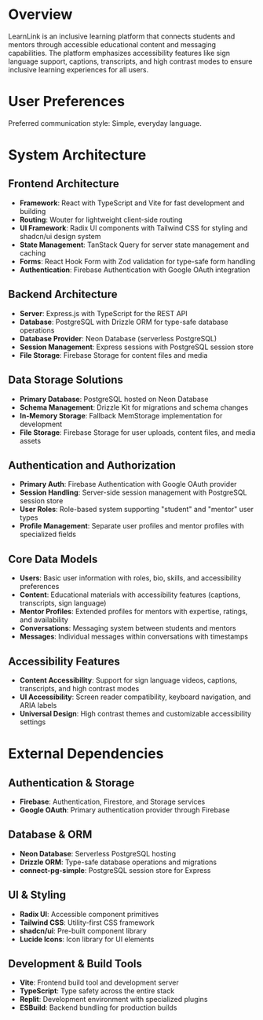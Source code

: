 # Overview

LearnLink is an inclusive learning platform that connects students and mentors through accessible educational content and messaging capabilities. The platform emphasizes accessibility features like sign language support, captions, transcripts, and high contrast modes to ensure inclusive learning experiences for all users.

# User Preferences

Preferred communication style: Simple, everyday language.

# System Architecture

## Frontend Architecture
- **Framework**: React with TypeScript and Vite for fast development and building
- **Routing**: Wouter for lightweight client-side routing
- **UI Framework**: Radix UI components with Tailwind CSS for styling and shadcn/ui design system
- **State Management**: TanStack Query for server state management and caching
- **Forms**: React Hook Form with Zod validation for type-safe form handling
- **Authentication**: Firebase Authentication with Google OAuth integration

## Backend Architecture
- **Server**: Express.js with TypeScript for the REST API
- **Database**: PostgreSQL with Drizzle ORM for type-safe database operations
- **Database Provider**: Neon Database (serverless PostgreSQL)
- **Session Management**: Express sessions with PostgreSQL session store
- **File Storage**: Firebase Storage for content files and media

## Data Storage Solutions
- **Primary Database**: PostgreSQL hosted on Neon Database
- **Schema Management**: Drizzle Kit for migrations and schema changes
- **In-Memory Storage**: Fallback MemStorage implementation for development
- **File Storage**: Firebase Storage for user uploads, content files, and media assets

## Authentication and Authorization
- **Primary Auth**: Firebase Authentication with Google OAuth provider
- **Session Handling**: Server-side session management with PostgreSQL session store
- **User Roles**: Role-based system supporting "student" and "mentor" user types
- **Profile Management**: Separate user profiles and mentor profiles with specialized fields

## Core Data Models
- **Users**: Basic user information with roles, bio, skills, and accessibility preferences
- **Content**: Educational materials with accessibility features (captions, transcripts, sign language)
- **Mentor Profiles**: Extended profiles for mentors with expertise, ratings, and availability
- **Conversations**: Messaging system between students and mentors
- **Messages**: Individual messages within conversations with timestamps

## Accessibility Features
- **Content Accessibility**: Support for sign language videos, captions, transcripts, and high contrast modes
- **UI Accessibility**: Screen reader compatibility, keyboard navigation, and ARIA labels
- **Universal Design**: High contrast themes and customizable accessibility settings

# External Dependencies

## Authentication & Storage
- **Firebase**: Authentication, Firestore, and Storage services
- **Google OAuth**: Primary authentication provider through Firebase

## Database & ORM
- **Neon Database**: Serverless PostgreSQL hosting
- **Drizzle ORM**: Type-safe database operations and migrations
- **connect-pg-simple**: PostgreSQL session store for Express

## UI & Styling
- **Radix UI**: Accessible component primitives
- **Tailwind CSS**: Utility-first CSS framework
- **shadcn/ui**: Pre-built component library
- **Lucide Icons**: Icon library for UI elements

## Development & Build Tools
- **Vite**: Frontend build tool and development server
- **TypeScript**: Type safety across the entire stack
- **Replit**: Development environment with specialized plugins
- **ESBuild**: Backend bundling for production builds